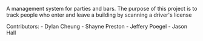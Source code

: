 A management system for parties and bars. The purpose of this project is
to track people who enter and leave a building by scanning a driver's license

Contributors:
	- Dylan Cheung
	- Shayne Preston
	- Jeffery Poegel
	- Jason Hall
